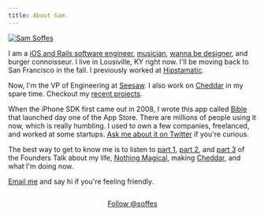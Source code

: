 ```yaml
---
title: About Sam.
---
```


[![Sam Soffes](http://assets.samsoff.es/images/Sam-Soffes.jpg)](http://www.flickr.com/photos/samsoffes/7148907379/in/set-72157627008591241/lightbox/)

I am a [iOS and Rails software engineer](https://github.com/soffes), [musician](/music), [wanna be designer](http://dribbble.com/soffes), and burger connoisseur. I live in Lousiville, KY right now. I'll be moving back to San Francisco in the fall. I previously worked at [Hipstamatic](http://hipstamatic.com).

Now, I'm the VP of Engineering at [Seesaw](https://seesaw.co). I also work on [Cheddar](https://cheddarapp.com) in my spare time. Checkout my [recent projects](/projects).

When the iPhone SDK first came out in 2008, I wrote this app called [Bible](http://youversion.com/mobile) that launched day one of the App Store. There are millions of people using it now, which is really humbling. I used to own a few companies, freelanced, and worked at some startups. [Ask me about it on Twitter](https://twitter.com/intent/tweet?screen_name=soffes)</a> if you're curious.

The best way to get to know me is to listen to [part 1](http://5by5.tv/founderstalk/38), [part 2](http://5by5.tv/founderstalk/39), and [part 3](http://5by5.tv/founderstalk/40) of the Founders Talk about my life, [Nothing Magical](http://nothingmagical.com), making [Cheddar](https://cheddarapp.com), and what I'm doing now.

[Email me](mailto:sam@soff.es) and say hi if you're feeling friendly.

<p style="text-align:center;margin:2em 0 -1em"><a href="https://twitter.com/soffes" class="twitter-follow-button" data-show-count="false" data-size="large">Follow @soffes</a></p>
<script>!function(d,s,id){var js,fjs=d.getElementsByTagName(s)[0];if(!d.getElementById(id)){js=d.createElement(s);js.id=id;js.src="//platform.twitter.com/widgets.js";fjs.parentNode.insertBefore(js,fjs);}}(document,"script","twitter-wjs");</script>
